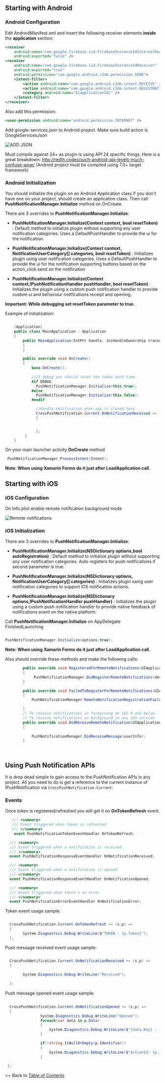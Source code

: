 ## Starting with Android

### Android Configuration

Edit AndroidManifest.xml and insert the following receiver elements **inside** the **application** section:

```xml
<receiver 
    android:name="com.google.firebase.iid.FirebaseInstanceIdInternalReceiver" 
    android:exported="false" />
<receiver 
    android:name="com.google.firebase.iid.FirebaseInstanceIdReceiver" 
    android:exported="true" 
    android:permission="com.google.android.c2dm.permission.SEND">
    <intent-filter>
        <action android:name="com.google.android.c2dm.intent.RECEIVE" />
        <action android:name="com.google.android.c2dm.intent.REGISTRATION" />
        <category android:name="${applicationId}" />
    </intent-filter>
</receiver>
```
Also add this permission:

```xml
<uses-permission android:name="android.permission.INTERNET" />
```

Add google-services.json to Android project. Make sure build action is GoogleServicesJson

![ADD JSON](https://github.com/CrossGeeks/FirebasePushNotificationPlugin/blob/master/images/android-googleservices-json.png?raw=true)

Must compile against 24+ as plugin is using API 24 specific things. Here is a great breakdown: http://redth.codes/such-android-api-levels-much-confuse-wow/ (Android project must be compiled using 7.0+ target framework)

### Android Initialization

You should initialize the plugin on an Android Application class if you don't have one on your project, should create an application class. Then call **PushNotificationManager.Initialize** method on OnCreate.

There are 3 overrides to **PushNotificationManager.Initialize**:

- **PushNotificationManager.Initialize(Context context, bool resetToken)** : Default method to initialize plugin without supporting any user notification categories. Uses a DefaultPushHandler to provide the ui for the notification.

- **PushNotificationManager.Initialize(Context context, NotificationUserCategory[] categories, bool resetToken)**  : Initializes plugin using user notification categories. Uses a DefaultPushHandler to provide the ui for the notification supporting buttons based on the action_click send on the notification

- **PushNotificationManager.Initialize(Context context,IPushNotificationHandler pushHandler, bool resetToken)** : Initializes the plugin using a custom push notification handler to provide custom ui and behaviour notifications receipt and opening.

**Important: While debugging set resetToken parameter to true.**

Example of initialization:

```csharp

    [Application]
    public class MainApplication : Application
    {
        public MainApplication(IntPtr handle, JniHandleOwnership transer) :base(handle, transer)
        {
        }

        public override void OnCreate()
        {
            base.OnCreate();
            
            //If debug you should reset the token each time.
            #if DEBUG
              PushNotificationManager.Initialize(this,true);
            #else
              PushNotificationManager.Initialize(this,false);
            #endif

              //Handle notification when app is closed here
              CrossPushNotification.Current.OnNotificationReceived += (s,p) =>
              {


              };
         }
    }

```

On your main launcher activity **OnCreate** method

```csharp
 PushNotificationManager.ProcessIntent(Intent);
 ```

 **Note: When using Xamarin Forms do it just after LoadApplication call.**

## Starting with iOS 

### iOS Configuration

On Info.plist enable remote notification background mode

![Remote notifications](https://github.com/CrossGeeks/FirebasePushNotificationPlugin/blob/master/images/iOS-enable-remote-notifications.png?raw=true)

### iOS Initialization

There are 3 overrides to **PushNotificationManager.Initialize**:

- **PushNotificationManager.Initialize(NSDictionary options,bool autoRegistration)** : Default method to initialize plugin without supporting any user notification categories. Auto registers for push notifications if second parameter is true.

- **PushNotificationManager.Initialize(NSDictionary options, NotificationUserCategory[] categories)**  : Initializes plugin using user notification categories to support iOS notification actions.

- **PushNotificationManager.Initialize(NSDictionary options,IPushNotificationHandler pushHandler)** : Initializes the plugin using a custom push notification handler to provide native feedback of notifications event on the native platform.


Call  **PushNotificationManager.Initialize** on AppDelegate FinishedLaunching
```csharp

PushNotificationManager.Initialize(options,true);

```
 **Note: When using Xamarin Forms do it just after LoadApplication call.**

Also should override these methods and make the following calls:
```csharp
        public override void RegisteredForRemoteNotifications(UIApplication application, NSData deviceToken)
        {
             PushNotificationManager.DidRegisterRemoteNotifications(deviceToken);
        }

        public override void FailedToRegisterForRemoteNotifications(UIApplication application, NSError error)
        {
            PushNotificationManager.RemoteNotificationRegistrationFailed(error);

        }
        // To receive notifications in foregroung on iOS 9 and below.
        // To receive notifications in background in any iOS version
        public override void DidReceiveRemoteNotification(UIApplication application, NSDictionary userInfo, Action<UIBackgroundFetchResult> completionHandler)
        {
            
            PushNotificationManager.DidReceiveMessage(userInfo);
        }

      
```


## Using Push Notification APIs
It is drop dead simple to gain access to the PushNotification APIs in any project. All you need to do is get a reference to the current instance of IPushNotification via `CrossPushNotification.Current`:

### Events

Once token is registered/refreshed you will get it on **OnTokenRefresh** event.


```csharp
   /// <summary>
   /// Event triggered when token is refreshed
   /// </summary>
    event PushNotificationTokenEventHandler OnTokenRefresh;
```

```csharp        
  /// <summary>
  /// Event triggered when a notification is received
  /// </summary>
  event PushNotificationResponseEventHandler OnNotificationReceived;
```


```csharp        
  /// <summary>
  /// Event triggered when a notification is opened
  /// </summary>
  event PushNotificationResponseEventHandler OnNotificationOpened;
```

```csharp        
  /// <summary>
  /// Event triggered when there's an error
  /// </summary>
  event PushNotificationErrorEventHandler OnNotificationError;
```

Token event usage sample:
```csharp

  CrossPushNotification.Current.OnTokenRefresh += (s,p) =>
  {
        System.Diagnostics.Debug.WriteLine($"TOKEN : {p.Token}");
  };

```

Push message received event usage sample:
```csharp

  CrossPushNotification.Current.OnNotificationReceived += (s,p) =>
  {
 
        System.Diagnostics.Debug.WriteLine("Received");
    
  };

```

Push message opened event usage sample:
```csharp
  
  CrossPushNotification.Current.OnNotificationOpened += (s,p) =>
  {
                System.Diagnostics.Debug.WriteLine("Opened");
                foreach(var data in p.Data)
                {
                    System.Diagnostics.Debug.WriteLine($"{data.Key} : {data.Value}");
                }

                if(!string.IsNullOrEmpty(p.Identifier))
                {
                    System.Diagnostics.Debug.WriteLine($"ActionId: {p.Identifier}");
                }
             
 };
```




<= Back to [Table of Contents](../README.md)
